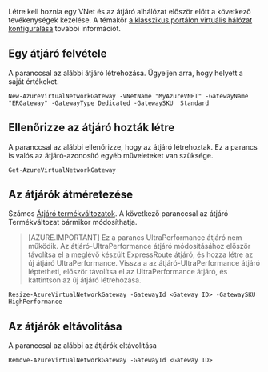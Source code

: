 Létre kell hoznia egy VNet és az átjáró alhálózat először előtt a következő tevékenységek kezelése. A témakör [a klasszikus portálon virtuális hálózat konfigurálása](../articles/expressroute/expressroute-howto-vnet-portal-classic.md) további információt.   

## <a name="add-a-gateway"></a>Egy átjáró felvétele

A paranccsal az alábbi átjáró létrehozása. Ügyeljen arra, hogy helyett a saját értékeket.

    New-AzureVirtualNetworkGateway -VNetName "MyAzureVNET" -GatewayName "ERGateway" -GatewayType Dedicated -GatewaySKU  Standard

## <a name="verify-the-gateway-was-created"></a>Ellenőrizze az átjáró hozták létre

A paranccsal az alábbi ellenőrizze, hogy az átjáró létrehoztak. Ez a parancs is valós az átjáró-azonosító egyéb műveleteket van szüksége.

    Get-AzureVirtualNetworkGateway

## <a name="resize-a-gateway"></a>Az átjárók átméretezése

Számos [Átjáró termékváltozatok](../articles/expressroute/expressroute-about-virtual-network-gateways.md). A következő paranccsal az átjáró Termékváltozat bármikor módosíthatja.

>[AZURE.IMPORTANT] Ez a parancs UltraPerformance átjáró nem működik. Az átjáró-UltraPerformance átjáró módosításához először távolítsa el a meglévő készült ExpressRoute átjáró, és hozza létre az új átjáró UltraPerformance. Vissza a az átjáró-UltraPerformance átjáró léptetheti, először távolítsa el az UltraPerformance átjáró, és kattintson az új átjáró létrehozása. 

    Resize-AzureVirtualNetworkGateway -GatewayId <Gateway ID> -GatewaySKU HighPerformance

## <a name="remove-a-gateway"></a>Az átjárók eltávolítása

A paranccsal az alábbi az átjárók eltávolítása

    Remove-AzureVirtualNetworkGateway -GatewayId <Gateway ID>